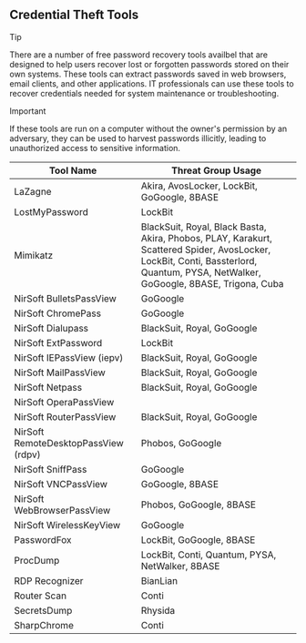 ## Credential Theft Tools

> [!TIP]
> There are a number of free password recovery tools availbel that are designed to help users recover lost or forgotten passwords stored on their own systems. These tools can extract passwords saved in web browsers, email clients, and other applications. IT professionals can use these tools to recover credentials needed for system maintenance or troubleshooting.

> [!IMPORTANT]
> If these tools are run on a computer without the owner's permission by an adversary, they can be used to harvest passwords illicitly, leading to unauthorized access to sensitive information.

| Tool Name | Threat Group Usage |
|---|---|
| LaZagne | Akira, AvosLocker, LockBit, GoGoogle, 8BASE |
| LostMyPassword | LockBit |
| Mimikatz | BlackSuit, Royal, Black Basta, Akira, Phobos, PLAY, Karakurt, Scattered Spider, AvosLocker, LockBit, Conti, Bassterlord, Quantum, PYSA, NetWalker, GoGoogle, 8BASE, Trigona, Cuba |
| NirSoft BulletsPassView | GoGoogle |
| NirSoft ChromePass | GoGoogle |
| NirSoft Dialupass | BlackSuit, Royal, GoGoogle |
| NirSoft ExtPassword | LockBit |
| NirSoft IEPassView (iepv) | BlackSuit, Royal, GoGoogle |
| NirSoft MailPassView | BlackSuit, Royal, GoGoogle |
| NirSoft Netpass | BlackSuit, Royal, GoGoogle |
| NirSoft OperaPassView| |
| NirSoft RouterPassView | BlackSuit, Royal, GoGoogle |
| NirSoft RemoteDesktopPassView (rdpv) | Phobos, GoGoogle |
| NirSoft SniffPass | GoGoogle |
| NirSoft VNCPassView | GoGoogle, 8BASE |
| NirSoft WebBrowserPassView | Phobos, GoGoogle, 8BASE |
| NirSoft WirelessKeyView | GoGoogle |
| PasswordFox | LockBit, GoGoogle, 8BASE |
| ProcDump | LockBit, Conti, Quantum, PYSA, NetWalker, 8BASE |
| RDP Recognizer | BianLian |
| Router Scan | Conti |
| SecretsDump | Rhysida |
| SharpChrome | Conti |
